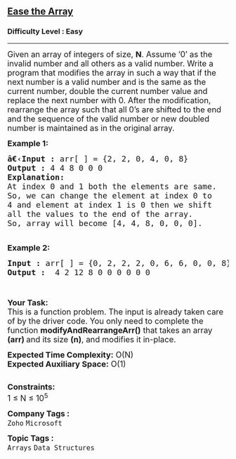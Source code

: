<h2><a href="https://www.geeksforgeeks.org/problems/ease-the-array0633/1?page=1&category=Arrays,Strings&difficulty=Basic,Easy&status=unsolved&sortBy=submissions">Ease the Array</a></h2><h3>Difficulty Level : Easy</h3><hr><div class="problems_problem_content__Xm_eO"><p><span style="font-size:18px">Given an array of integers of size, <strong>N</strong>. Assume ‘0’ as the invalid number and all others as a valid number. Write a program that modifies the array in such a way that if the next number is a valid number and is the same as the current number, double the current number value and replace the next number with 0. After the modification, rearrange the array such that all 0’s are shifted to the end and the sequence of the valid number or new doubled number is maintained as in the original array.</span></p>

<p><span style="font-size:18px"><strong>Example 1:</strong></span></p>

<pre><span style="font-size:18px"><strong>â€‹Input :</strong> arr[ ] = {2, 2, 0, 4, 0, 8}
<strong>Output :</strong> 4 4 8 0 0 0
<strong>Explanation:
</strong>At index 0 and 1 both the elements are same.
So, we can change the element at index 0 to 
4 and element at index 1 is 0 then we shift 
all the values to the end of the array. 
So, array will become [4, 4, 8, 0, 0, 0].

</span></pre>

<p><span style="font-size:18px"><strong>Example 2:</strong></span></p>

<pre><span style="font-size:18px"><strong>Input :</strong> arr[ ] = {0, 2, 2, 2, 0, 6, 6, 0, 0, 8}<strong>
Output :</strong>  4 2 12 8 0 0 0 0 0 0</span></pre>

<p><br>
<br>
<span style="font-size:18px"><strong>Your Task:</strong><br>
This is a function problem. The input is already taken care of by the driver code. You only need to complete the function <strong>modifyAndRearrangeArr()</strong> that takes an array <strong>(arr) </strong>and its size&nbsp;<strong>(n)</strong>, and modifies it in-place.</span></p>

<p><span style="font-size:18px"><strong>Expected Time Complexity:</strong>&nbsp;O(N)<br>
<strong>Expected Auxiliary Space:</strong>&nbsp;O(1)</span></p>

<p><br>
<span style="font-size:18px"><strong>Constraints:</strong><br>
1 ≤ N ≤ 10<sup>5</sup></span></p>
</div><p><span style=font-size:18px><strong>Company Tags : </strong><br><code>Zoho</code>&nbsp;<code>Microsoft</code>&nbsp;<br><p><span style=font-size:18px><strong>Topic Tags : </strong><br><code>Arrays</code>&nbsp;<code>Data Structures</code>&nbsp;
